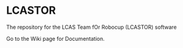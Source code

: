 # LCASTOR
The repository for the LCAS Team fOr Robocup (LCASTOR) software

Go to the Wiki page for Documentation.

